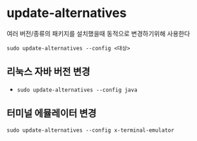# update-alternatives

여러 버전/종류의 패키지를 설치했을때 동적으로 변경하기위해 사용한다

`sudo update-alternatives --config <대상>`

## 리눅스 자바 버전 변경

- `sudo update-alternatives --config java`

## 터미널 에뮬레이터 변경

`sudo update-alternatives --config x-terminal-emulator`
